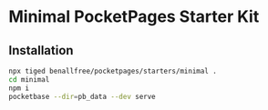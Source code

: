 # Minimal PocketPages Starter Kit

## Installation

```bash
npx tiged benallfree/pocketpages/starters/minimal .
cd minimal
npm i
pocketbase --dir=pb_data --dev serve
```
